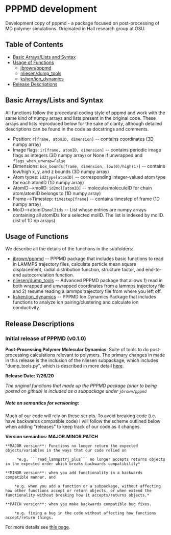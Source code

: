 # PPPMD development
Development copy of pppmd - a package focused on post-processing of MD polymer simulations. Originated in Hall research group at OSU.

## Table of Contents
- [Basic Arrays/Lists and Syntax](#basic)
- [Usage of Functions](#usage)
    - [jbrown/pppmd](https://github.com/hall-polymers/pppmd2/tree/development/jbrown)
    - [nliesen/dump_tools](https://github.com/hall-polymers/pppmd2/tree/development/nliesen)
    - [kshen/ion_dynamics](https://github.com/hall-polymers/pppmd2/tree/development/kshen)
- [Release Descriptions](#release) 
   
## Basic Arrays/Lists and Syntax <a name="basic"/>
All functions follow the procedural coding style of pppmd and work with the same kind of numpy arrays and lists present in the original code. These arrays and lists reproduced below for the sake of clarity, although detailed descriptions can be found in the code as docstrings and comments.

- Position: ```r[frame, atomID, dimension]```  -- contains coordinates (3D numpy array)
- Image flags: ```ir[frame, atomID, dimension]``` -- contains periodic image flags as integers  (3D numpy array) or None if unwrapped and ```flags_when_unwrap=False```
-  Dimensions: ```box_bounds[frame, dimension, low(0)/high(1)]``` -- contains low/high x, y, and z bounds  (3D numpy array)
- Atom types: ```id2type[atomID]``` -- corresponding integer-valued atom type for each atomID  (1D numpy array)
- AtomID-->molID: ```id2mol[atomID]``` -- molecule/moleculeID for chain atom/atomID belongs to  (1D numpy array)
- Frame-->Timestep: ```timestep[frame]``` -- contains timestep of frame (1D numpy array)
- MolD-->atomIDs```mol2ids``` -- List whose entries are numpy arrays containing all atomIDs for a selected molID. The list is indexed by molID. (list of 1D np arrays)


## Usage of Functions <a name="usage"/>
We describe all the details of the functions in the subfolders:
- [jbrown/pppmd](https://github.com/hall-polymers/pppmd/tree/development/jbrown) -- PPPMD package that includes basic functions to read in LAMMPS trajectory files, calculate particle mean square displacement, radial distribution function, structure factor, and end-to-end autocorrelation function.
- [nliesen/dump_tools](https://github.com/hall-polymers/pppmd/tree/development/nliesen) -- Advanced PPPMD package that allows 1) read in both wrapped and unwrapped coordinates from a lammps trajectory file and 2) resume reading a lammps trajectory file from where you left off.
- [kshen/ion_dynamics](https://github.com/hall-polymers/pppmd/tree/development/kshen) -- PPPMD Ion Dynamics Package that includes functions to analyze ion pairing/clustering and calculate ion conductivity.

## Release Descriptions <a name="release"/>

### Initial release of PPPMD (v0.1.0)
**Post-Processing Polymer Molecular Dynamics**: Suite of tools to do post-processing calculations relevant to polymers.
The primary changes in made in this release is the inclusion of the nliesen subpackage, which includes "dump_tools.py", which is described in more detail [here](https://github.com/hall-polymers/pppmd/tree/development/nliesen).

**Release Date: 7/26/20**

*The original functions that made up the PPPMD package (prior to being posted on github) is included as a subpackage under ```jbrown/pppmd```*


##### Note on semantics for versioning:
Much of our code will rely on these scripts. To avoid breaking code (i.e. have backwards compatible code) I will follow the scheme outlined below when adding "releases" to keep track of our code as it changes. 

**Version semantics: MAJOR.MINOR.PATCH**

    **MAJOR version**: Functions no longer return the expected objects/variables in the ways that our code relied on

         *e.g. ```read_lammpstrj_plus``` no longer accepts returns objects in the expected order which breaks backwards compatibility*

    **MINOR version**: when you add functionality in a backwards compatible manner, and

        *e.g. when you add a function or a subpackage, without affecting how other functions accept or return objects, or when extend the functionality without breaking how it accepts/returns objects.*

    **PATCH version**: when you make backwards compatible bug fixes.

        *e.g. fixing a bug in the code without affecting how functions accept/return things.

For more details see [this page](https://semver.org/).
